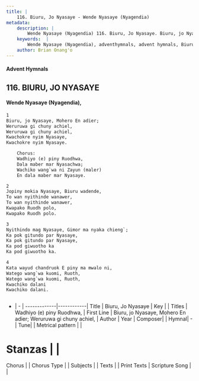 ```yaml
---
title: |
    116. Biuru, Jo Nyasaye - Wende Nyasaye (Nyagendia)
metadata:
    description: |
        Wende Nyasaye (Nyagendia) 116. Biuru, Jo Nyasaye. Biuru, jo Nyasaye, Mohero En adier; Weruruwa gi chuny achiel, Weruruwa gi chuny achiel, Kwachokre nyim Nyasaye, Kwachokre nyim Nyasaye.  	Chorus: 	Wadhiyo (e) piny Ruodhwa, 	Dala maber mar Nyasachwa; 	Wachiko wang`wa ni Zayun (maler) 	En dala maber mar Nyasaye.  
    keywords:  |
        Wende Nyasaye (Nyagendia), adventhymnals, advent hymnals, Biuru, Jo Nyasaye, Biuru, jo Nyasaye, Mohero En adier; Weruruwa gi chuny achiel,. Wadhiyo (e) piny Ruodhwa,
    author: Brian Onang'o
---
```


#### Advent Hymnals
## 116. BIURU, JO NYASAYE
####  Wende Nyasaye (Nyagendia),

```txt
1
Biuru, jo Nyasaye, Mohero En adier;
Weruruwa gi chuny achiel,
Weruruwa gi chuny achiel,
Kwachokre nyim Nyasaye,
Kwachokre nyim Nyasaye.

	Chorus:
	Wadhiyo (e) piny Ruodhwa,
	Dala maber mar Nyasachwa;
	Wachiko wang`wa ni Zayun (maler)
	En dala maber mar Nyasaye.

2
Jopiny mokia Nyasaye, Biuru wadende,
To wan nyithinde wanawer,
To wan nyithinde wanawer,
Kwapako Ruodh polo,
Kwapako Ruodh polo.

3
Nyithindo mag Nyasaye, Gimor ma nyaka chieng`;
Ka pok gitundo par Nyasaye,
Ka pok gitundo par Nyasaye,
Ka pod giwuotho ka
Ka pod giwuotho ka.

4
Kata wayud chandruok E piny ma mwalo ni,
Watego wang`wa kuomi, Ruoth,
Watego wang`wa kuomi, Ruoth,
Kwachiko dalani
Kwachiko dalani.



```

- |   -  |
-------------|------------|
Title | Biuru, Jo Nyasaye |
Key |  |
Titles | Wadhiyo (e) piny Ruodhwa, |
First Line | Biuru, jo Nyasaye, Mohero En adier; Weruruwa gi chuny achiel, |
Author | 
Year | 
Composer| |
Hymnal|  - |
Tune|  |
Metrical pattern | |
# Stanzas |  |
Chorus |  |
Chorus Type |  |
Subjects | |
Texts |  |
Print Texts | 
Scripture Song |  |
    
